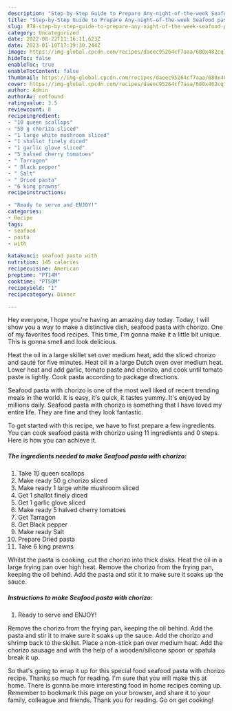 ```yaml
---
description: "Step-by-Step Guide to Prepare Any-night-of-the-week Seafood pasta with chorizo"
title: "Step-by-Step Guide to Prepare Any-night-of-the-week Seafood pasta with chorizo"
slug: 978-step-by-step-guide-to-prepare-any-night-of-the-week-seafood-pasta-with-chorizo
category: Uncategorized
date: 2022-08-22T11:16:11.623Z
date: 2023-01-10T17:39:30.244Z
image: https://img-global.cpcdn.com/recipes/daeec95264cf7aaa/680x482cq70/seafood-pasta-with-chorizo-recipe-main-photo.jpg
hideToc: false
enableToc: true
enableTocContent: false
thumbnail: https://img-global.cpcdn.com/recipes/daeec95264cf7aaa/680x482cq70/seafood-pasta-with-chorizo-recipe-main-photo.jpg
cover: https://img-global.cpcdn.com/recipes/daeec95264cf7aaa/680x482cq70/seafood-pasta-with-chorizo-recipe-main-photo.jpg
author: Admin
authorAv: notfound
ratingvalue: 3.5
reviewcount: 8
recipeingredient:
- "10 queen scallops"
- "50 g chorizo sliced"
- "1 large white mushroom sliced"
- "1 shallot finely diced"
- "1 garlic glove sliced"
- "5 halved cherry tomatoes"
- " Tarragon"
- " Black pepper"
- " Salt"
- " Dried pasta"
- "6 king prawns"
recipeinstructions:

- "Ready to serve and ENJOY!"
categories:
- Recipe
tags:
- seafood
- pasta
- with

katakunci: seafood pasta with 
nutrition: 145 calories
recipecuisine: American
preptime: "PT14M"
cooktime: "PT50M"
recipeyield: "1"
recipecategory: Dinner

---
```



Hey everyone, I hope you're having an amazing day today. Today, I will show you a way to make a distinctive dish, seafood pasta with chorizo. One of my favorites food recipes. This time, I'm gonna make it a little bit unique. This is gonna smell and look delicious.

Heat the oil in a large skillet set over medium heat, add the sliced chorizo and sauté for five minutes. Heat oil in a large Dutch oven over medium heat. Lower heat and add garlic, tomato paste and chorizo, and cook until tomato paste is lightly. Cook pasta according to package directions.

Seafood pasta with chorizo is one of the most well liked of recent trending meals in the world. It is easy, it's quick, it tastes yummy. It's enjoyed by millions daily. Seafood pasta with chorizo is something that I have loved my entire life. They are fine and they look fantastic.


To get started with this recipe, we have to first prepare a few ingredients. You can cook seafood pasta with chorizo using 11 ingredients and 0 steps. Here is how you can achieve it.

<!--inarticleads1-->

##### The ingredients needed to make Seafood pasta with chorizo:

1. Take 10 queen scallops
1. Make ready 50 g chorizo sliced
1. Make ready 1 large white mushroom sliced
1. Get 1 shallot finely diced
1. Get 1 garlic glove sliced
1. Make ready 5 halved cherry tomatoes
1. Get  Tarragon
1. Get  Black pepper
1. Make ready  Salt
1. Prepare  Dried pasta
1. Take 6 king prawns


Whilst the pasta is cooking, cut the chorizo into thick disks. Heat the oil in a large frying pan over high heat. Remove the chorizo from the frying pan, keeping the oil behind. Add the pasta and stir it to make sure it soaks up the sauce. 

<!--inarticleads2-->

##### Instructions to make Seafood pasta with chorizo:


1. Ready to serve and ENJOY!

Remove the chorizo from the frying pan, keeping the oil behind. Add the pasta and stir it to make sure it soaks up the sauce. Add the chorizo and shrimp back to the skillet. Place a non-stick pan over medium heat. Add the chorizo sausage and with the help of a wooden/silicone spoon or spatula break it up. 

So that's going to wrap it up for this special food seafood pasta with chorizo recipe. Thanks so much for reading. I'm sure that you will make this at home. There is gonna be more interesting food in home recipes coming up. Remember to bookmark this page on your browser, and share it to your family, colleague and friends. Thank you for reading. Go on get cooking!
